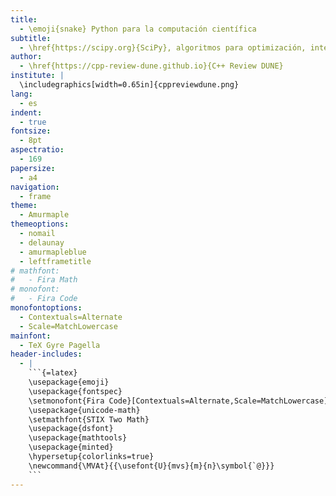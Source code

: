 ```yaml
---
title:
  - \emoji{snake} Python para la computación científica
subtitle:
  - \href{https://scipy.org}{SciPy}, algoritmos para optimización, interpolación, ecuaciones diferenciales
author:
  - \href{https://cpp-review-dune.github.io}{C++ Review DUNE}
institute: |
  \includegraphics[width=0.65in]{cppreviewdune.png}
lang:
  - es
indent:
  - true
fontsize:
  - 8pt
aspectratio:
  - 169
papersize:
  - a4
navigation:
  - frame
theme:
  - Amurmaple
themeoptions:
  - nomail
  - delaunay
  - amurmapleblue
  - leftframetitle
# mathfont:
#   - Fira Math
# monofont:
#   - Fira Code
monofontoptions:
  - Contextuals=Alternate
  - Scale=MatchLowercase
mainfont:
  - TeX Gyre Pagella
header-includes:
  - |
    ```{=latex}
    \usepackage{emoji}
    \usepackage{fontspec}
    \setmonofont{Fira Code}[Contextuals=Alternate,Scale=MatchLowercase]
    \usepackage{unicode-math}
    \setmathfont{STIX Two Math}
    \usepackage{dsfont}
    \usepackage{mathtools}
    \usepackage{minted}
    \hypersetup{colorlinks=true}
    \newcommand{\MVAt}{{\usefont{U}{mvs}{m}{n}\symbol{`@}}}
    ```
---
```

